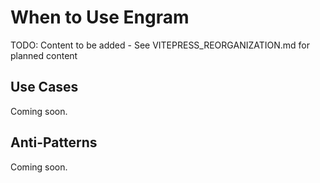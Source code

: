 # When to Use Engram

TODO: Content to be added - See VITEPRESS_REORGANIZATION.md for planned content

## Use Cases

Coming soon.

## Anti-Patterns

Coming soon.
